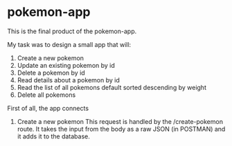 # pokemon-app

This is the final product of the pokemon-app. 

My task was to design a small app that will:

1.	Create a new pokemon
2.	Update an existing pokemon by id
3.	Delete a pokemon by id
4.	Read details about a pokemon by id
5.	Read the list of all pokemons default sorted descending by weight
6.	Delete all pokemons

First of all, the app connects

1. Create a new pokemon
    This request is handled by the /create-pokemon route. It takes the input from the body as a raw JSON (in POSTMAN) and it adds it to the database.
